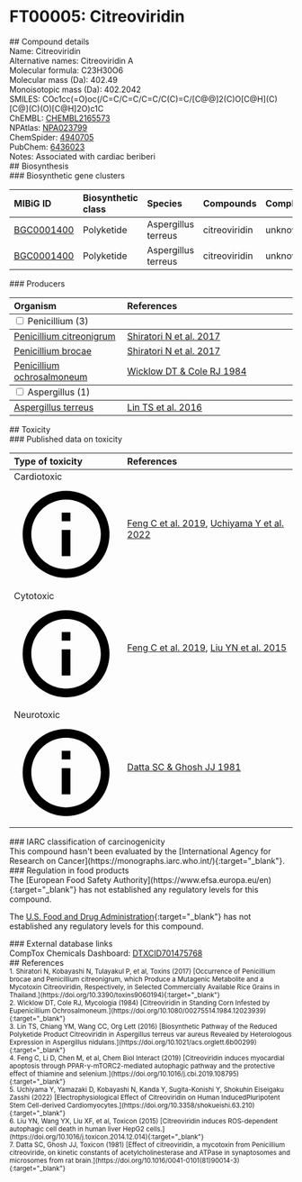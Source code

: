 
# FT00005: Citreoviridin
<div class="molecule_image" style="float:left">
<img data-smiles= COC1=CC(=O)OC(/C=C/C=C/C=C/C(C)=C/[C@@]2(C)O[C@H](C)[C@](C)(O)[C@H]2O)=C1C data-smiles-options="{ 'width': 350, 'height': 350 }" />
</div>
## Compound details
<div style="overflow:hidden">
Name: Citreoviridin<br>
    Alternative names: Citreoviridin A<br>
Molecular formula: C23H30O6<br>
Molecular mass (Da): 402.49<br>
Monoisotopic mass (Da): 402.2042<br>
<div class="break_all">
SMILES: COc1cc(=O)oc(/C=C/C=C/C=C/C(C)=C/[C@@]2(C)O[C@H](C)[C@](C)(O)[C@H]2O)c1C<br>
</div>
        ChEMBL: <a href=https://www.ebi.ac.uk/chembl/compound_report_card/CHEMBL2165573 target="_blank">CHEMBL2165573</a><br>
        NPAtlas: <a href=https://www.npatlas.org/explore/compounds/NPA023799 target="_blank">NPA023799</a><br>
        ChemSpider: <a href=https://www.chemspider.com/Chemical-Structure.4940705.html target="_blank">4940705</a><br>
        PubChem: <a href=https://pubchem.ncbi.nlm.nih.gov/compound/6436023 target="_blank">6436023</a><br>
Notes: Associated with cardiac beriberi<br>
</div>

<div markdown="block" class="section">
## Biosynthesis
<div markdown="block" class="subsection">
### Biosynthetic gene clusters
<table>
<thead>
<tr>
<th style="text-align: left;" role="columnheader" data-sort-default>MIBiG ID</th>
<th style="text-align: left;" role="columnheader">Biosynthetic class</th>
<th style="text-align: left;" role="columnheader">Species</th>
<th style="text-align: left;" role="columnheader">Compounds</th>
<th style="text-align: left;" role="columnheader">Complete</th>
<th style="text-align: left;" role="columnheader">Minimal entry</th>
</tr>
</thead>
<tbody>
        <tr>
        <td style="text-align: left;"><a href="https://mibig.secondarymetabolites.org/repository/BGC0001400" target="_blank">BGC0001400</a></td>
        <td style="text-align: left;">Polyketide</td>
        <td style="text-align: left;">Aspergillus terreus</td>
        <td style="text-align: left;">citreoviridin</td>
        <td style="text-align: left;">unknown</td>
        <td style="text-align: left;">True</td>
        </tr>
        <tr>
        <td style="text-align: left;"><a href="https://mibig.secondarymetabolites.org/repository/BGC0001400" target="_blank">BGC0001400</a></td>
        <td style="text-align: left;">Polyketide</td>
        <td style="text-align: left;">Aspergillus terreus</td>
        <td style="text-align: left;">citreoviridin</td>
        <td style="text-align: left;">unknown</td>
        <td style="text-align: left;">True</td>
        </tr>
</tbody>
</table>
</div>

<div markdown="block" class="subsection">
### Producers
<table>
<thead>
<tr>
<th style="text-align: left;" role="columnheader" width="40%" data-sort-default>Organism</th>
<th style="text-align: left;" role="columnheader" width="60%">References</th>
</tr>
</thead>
        <tbody class="header">
        <tr>
        <td style="text-align: left;" colspan="2">
        <input type="checkbox" data-toggle="toggle" id=Penicillium>
        <label for=Penicillium>Penicillium (3)</label>
        </td>
        </tr>
        </tbody>
        <tbody class="hide">
                <tr>
                <td style="text-align: left;"><a href="https://www.ncbi.nlm.nih.gov/Taxonomy/Browser/wwwtax.cgi?mode=Info&id=69768" target="_blank">Penicillium citreonigrum</a></td>
                <td style="text-align: left;"><a href="#REF00220">Shiratori N et al. 2017</a></td>
                </tr>
                <tr>
                <td style="text-align: left;"><a href="https://www.ncbi.nlm.nih.gov/Taxonomy/Browser/wwwtax.cgi?mode=Info&id=201291" target="_blank">Penicillium brocae</a></td>
                <td style="text-align: left;"><a href="#REF00220">Shiratori N et al. 2017</a></td>
                </tr>
                <tr>
                <td style="text-align: left;"><a href="https://www.ncbi.nlm.nih.gov/Taxonomy/Browser/wwwtax.cgi?mode=Info&id=29840" target="_blank">Penicillium ochrosalmoneum</a></td>
                <td style="text-align: left;"><a href="#REF00221">Wicklow DT &amp; Cole RJ 1984</a></td>
                </tr>
        </tbody>
        <tbody class="header">
        <tr>
        <td style="text-align: left;" colspan="2">
        <input type="checkbox" data-toggle="toggle" id=Aspergillus>
        <label for=Aspergillus>Aspergillus (1)</label>
        </td>
        </tr>
        </tbody>
        <tbody class="hide">
                <tr>
                <td style="text-align: left;"><a href="https://www.ncbi.nlm.nih.gov/Taxonomy/Browser/wwwtax.cgi?mode=Info&id=33178" target="_blank">Aspergillus terreus</a></td>
                <td style="text-align: left;"><a href="#REF00222">Lin TS et al. 2016</a></td>
                </tr>
        </tbody>
</table>
</div>
</div>

<div markdown="block" class="section">
## Toxicity
<div markdown="block" class="subsection">
### Published data on toxicity
<table>
<thead>
<tr>
<th style="text-align: left;" role="columnheader" width="40%" data-sort-default>Type of toxicity</th>
<th style="text-align: left;" role="columnheader" width="60%">References</th>
</tr>
</thead>
<tbody>
<tr>
<td style="text-align: left;">Cardiotoxic <span class="twemoji" title="Toxic to the heart"><svg xmlns="http://www.w3.org/2000/svg" viewBox="0 0 24 24"><path d="M11 9h2V7h-2m1 13c-4.41 0-8-3.59-8-8s3.59-8 8-8 8 3.59 8 8-3.59 8-8 8m0-18A10 10 0 0 0 2 12a10 10 0 0 0 10 10 10 10 0 0 0 10-10A10 10 0 0 0 12 2m-1 15h2v-6h-2v6Z"></path></svg></span></td>
<td style="text-align: left;"><a href="#REF00006">Feng C et al. 2019</a>, <a href="#REF00509">Uchiyama Y et al. 2022</a></td>
</tr>
<tr>
<td style="text-align: left;">Cytotoxic <span class="twemoji" title="Toxic to cells"><svg xmlns="http://www.w3.org/2000/svg" viewBox="0 0 24 24"><path d="M11 9h2V7h-2m1 13c-4.41 0-8-3.59-8-8s3.59-8 8-8 8 3.59 8 8-3.59 8-8 8m0-18A10 10 0 0 0 2 12a10 10 0 0 0 10 10 10 10 0 0 0 10-10A10 10 0 0 0 12 2m-1 15h2v-6h-2v6Z"></path></svg></span></td>
<td style="text-align: left;"><a href="#REF00006">Feng C et al. 2019</a>, <a href="#REF00510">Liu YN et al. 2015</a></td>
</tr>
<tr>
<td style="text-align: left;">Neurotoxic <span class="twemoji" title="Toxic to the central and/or peripheral nervous system"><svg xmlns="http://www.w3.org/2000/svg" viewBox="0 0 24 24"><path d="M11 9h2V7h-2m1 13c-4.41 0-8-3.59-8-8s3.59-8 8-8 8 3.59 8 8-3.59 8-8 8m0-18A10 10 0 0 0 2 12a10 10 0 0 0 10 10 10 10 0 0 0 10-10A10 10 0 0 0 12 2m-1 15h2v-6h-2v6Z"></path></svg></span></td>
<td style="text-align: left;"><a href="#REF00007">Datta SC &amp; Ghosh JJ 1981</a></td>
</tr>
</tbody>
</table>
</div>

<div markdown="block" class="subsection">
### IARC classification of carcinogenicity
<div markdown="block" class="indented_block">
This compound hasn't been evaluated by the [International Agency for Research on Cancer](https://monographs.iarc.who.int/){:target="_blank"}.<br>
</div>
</div>

<div markdown="block" class="subsection">
### Regulation in food products
<div markdown="block" class="indented_block">
The [European Food Safety Authority](https://www.efsa.europa.eu/en){:target="_blank"} has not established any regulatory levels for this compound. <br>

The [U.S. Food and Drug Administration](https://www.fda.gov/){:target="_blank"} has not established any regulatory levels for this compound. <br>

</div>
</div>

<div markdown="block" class="subsection">
### External database links
<div markdown="block" class="indented_block">
CompTox Chemicals Dashboard: <a href=https://comptox.epa.gov/dashboard/chemical/details/DTXCID701475768 target="_blank">DTXCID701475768</a><br>
</div>
</div>
</div>

<div markdown="block" class="section">
## References
<div markdown="block" style="font-size: smaller;">
<span id=REF00220>
1. Shiratori N, Kobayashi N, Tulayakul P, et al, Toxins (2017) [Occurrence of Penicillium brocae and Penicillium citreonigrum, which Produce a Mutagenic Metabolite and a Mycotoxin Citreoviridin, Respectively, in Selected Commercially Available Rice Grains in Thailand.](https://doi.org/10.3390/toxins9060194){:target="_blank"}<br>
</span>

<span id=REF00221>
2. Wicklow DT, Cole RJ, Mycologia (1984) [Citreoviridin in Standing Corn Infested by Eupenicillium Ochrosalmoneum.](https://doi.org/10.1080/00275514.1984.12023939){:target="_blank"}<br>
</span>

<span id=REF00222>
3. Lin TS, Chiang YM, Wang CC, Org Lett (2016) [Biosynthetic Pathway of the Reduced Polyketide Product Citreoviridin in Aspergillus terreus var aureus Revealed by Heterologous Expression in Aspergillus nidulans.](https://doi.org/10.1021/acs.orglett.6b00299){:target="_blank"}<br>
</span>

<span id=REF00006>
4. Feng C, Li D, Chen M, et al, Chem Biol Interact (2019) [Citreoviridin induces myocardial apoptosis through PPAR-γ-mTORC2-mediated autophagic pathway and the protective effect of thiamine and selenium.](https://doi.org/10.1016/j.cbi.2019.108795){:target="_blank"}<br>
</span>

<span id=REF00509>
5. Uchiyama Y, Yamazaki D, Kobayashi N, Kanda Y, Sugita-Konishi Y, Shokuhin Eiseigaku Zasshi (2022) [Electrophysiological Effect of Citreoviridin on Human InducedPluripotent Stem Cell-derived Cardiomyocytes.](https://doi.org/10.3358/shokueishi.63.210){:target="_blank"}<br>
</span>

<span id=REF00510>
6. Liu YN, Wang YX, Liu XF, et al, Toxicon (2015) [Citreoviridin induces ROS-dependent autophagic cell death in human liver HepG2 cells.](https://doi.org/10.1016/j.toxicon.2014.12.014){:target="_blank"}<br>
</span>

<span id=REF00007>
7. Datta SC, Ghosh JJ, Toxicon (1981) [Effect of citreoviridin, a mycotoxin from Penicillium citreoviride, on kinetic constants of acetylcholinesterase and ATPase in synaptosomes and microsomes from rat brain.](https://doi.org/10.1016/0041-0101(81)90014-3){:target="_blank"}<br>
</span>

</div>
</div>

<script type="text/javascript" src="https://unpkg.com/smiles-drawer@2.0.1/dist/smiles-drawer.min.js"></script>
<script>
    SmiDrawer.apply();
</script>